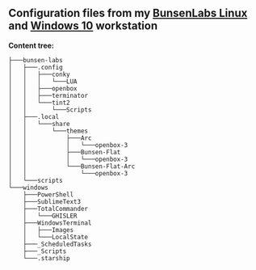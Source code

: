 ## Configuration files from my [BunsenLabs Linux](./linux/) and [Windows 10](./windows/) workstation

**Content tree:**

```
├───bunsen-labs
│   ├───.config
│   │   ├───conky
│   │   │   └───LUA
│   │   ├───openbox
│   │   ├───terminator
│   │   └───tint2
│   │       └───Scripts
│   ├───.local
│   │   └───share
│   │       └───themes
│   │           ├───Arc
│   │           │   └───openbox-3
│   │           ├───Bunsen-Flat
│   │           │   └───openbox-3
│   │           └───Bunsen-Flat-Arc
│   │               └───openbox-3
│   └───scripts
└───windows
    ├───PowerShell
    ├───SublimeText3
    ├───TotalCommander
    │   └───GHISLER
    ├───WindowsTerminal
    │   ├───Images
    │   └───LocalState
    ├───_ScheduledTasks
    ├───_Scripts
    └───.starship
```

